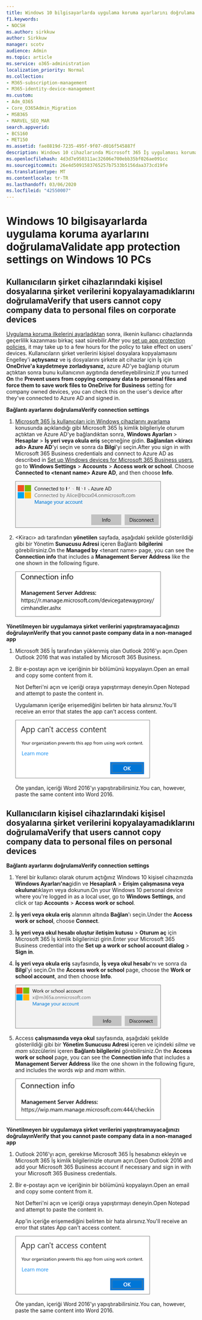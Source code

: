 ```yaml
---
title: Windows 10 bilgisayarlarda uygulama koruma ayarlarını doğrulama
f1.keywords:
- NOCSH
ms.author: sirkkuw
author: Sirkkuw
manager: scotv
audience: Admin
ms.topic: article
ms.service: o365-administration
localization_priority: Normal
ms.collection:
- M365-subscription-management
- M365-identity-device-management
ms.custom:
- Adm_O365
- Core_O365Admin_Migration
- MSB365
- MARVEL_SEO_MAR
search.appverid:
- BCS160
- MET150
ms.assetid: fae8819d-7235-495f-9f07-d016f545887f
description: Windows 10 cihazlarında Microsoft 365 İş uygulaması koruma ayarlarını doğrulayın ve kullanıcıların şirket verilerini kişisel dosyalara veya yönetilmeyen uygulamalara kopyalayamayacağını doğrulayın.
ms.openlocfilehash: 4d3d7e950311ac32606e700ebb35bf026ae091cc
ms.sourcegitcommit: 26e4d5091583765257b7533b5156daa373cd19fe
ms.translationtype: MT
ms.contentlocale: tr-TR
ms.lasthandoff: 03/06/2020
ms.locfileid: "42550007"
---
```

# <a name="validate-app-protection-settings-on-windows-10-pcs"></a><span data-ttu-id="1f16f-103">Windows 10 bilgisayarlarda uygulama koruma ayarlarını doğrulama</span><span class="sxs-lookup"><span data-stu-id="1f16f-103">Validate app protection settings on Windows 10 PCs</span></span>

## <a name="verify-that-users-cannot-copy-company-data-to-personal-files-on-corporate-devices"></a><span data-ttu-id="1f16f-104">Kullanıcıların şirket cihazlarındaki kişisel dosyalarına şirket verilerini kopyalayamadıklarını doğrulama</span><span class="sxs-lookup"><span data-stu-id="1f16f-104">Verify that users cannot copy company data to personal files on corporate devices</span></span>

<span data-ttu-id="1f16f-105">[Uygulama koruma ilkelerini ayarladıktan](protection-settings-for-windows-10-devices.md) sonra, ilkenin kullanıcı cihazlarında geçerlilik kazanması birkaç saat sürebilir.</span><span class="sxs-lookup"><span data-stu-id="1f16f-105">After you [set up app protection policies](protection-settings-for-windows-10-devices.md), it may take up to a few hours for the policy to take effect on users' devices.</span></span> <span data-ttu-id="1f16f-106">Kullanıcıların şirket verilerini kişisel dosyalara kopyalamasını Engelley'i **açtıysanız** ve iş dosyalarını şirkete ait cihazlar için İş için **OneDrive'a kaydetmeye zorladıysanız,** azure AD'ye bağlanıp oturum açtıktan sonra bunu kullanıcının aygıtında denetleyebilirsiniz.</span><span class="sxs-lookup"><span data-stu-id="1f16f-106">If you turned **On** the **Prevent users from copying company data to personal files and force them to save work files to OneDrive for Business** setting for company owned devices, you can check this on the user's device after they've connected to Azure AD and signed in.</span></span> 
  
 <span data-ttu-id="1f16f-107">**Bağlantı ayarlarını doğrulama**</span><span class="sxs-lookup"><span data-stu-id="1f16f-107">**Verify connection settings**</span></span>
  
1. <span data-ttu-id="1f16f-p102">[Microsoft 365 İş kullanıcıları için Windows cihazlarını ayarlama](set-up-windows-devices.md) konusunda açıklandığı gibi Microsoft 365 İş kimlik bilgileriyle oturum açtıktan ve Azure AD'ye bağlandıktan sonra, **Windows Ayarları** \> **Hesaplar** \> **İş yeri veya okula eriş** seçeneğine gidin. **Bağlanılan \<kiracı adı\> Azure AD**'yi seçin ve sonra da **Bilgi**'yi seçin.</span><span class="sxs-lookup"><span data-stu-id="1f16f-p102">After you sign in with Microsoft 365 Business credentials and connect to Azure AD as described in [Set up Windows devices for Microsoft 365 Business users](set-up-windows-devices.md), go to **Windows Settings** \> **Accounts** \> **Access work or school**. Choose **Connected to \<tenant name\> Azure AD**, and then choose **Info**.</span></span>
    
    ![Click or tap Info on the Connected to Azure AD dialog.](../media/a36ede2b-d1a0-4d4e-8ea7-af39b4b63890.png)
  
2. <span data-ttu-id="1f16f-111">\<Kiracı\> adı tarafından **yönetilen** sayfada, aşağıdaki şekilde gösterildiği gibi bir Yönetim **Sunucusu Adresi** içeren Bağlantı **bilgilerini** görebilirsiniz.</span><span class="sxs-lookup"><span data-stu-id="1f16f-111">On the **Managed by** \<tenant name\> page, you can see the **Connection info** that includes a **Management Server Address** like the one shown in the following figure.</span></span> 
    
    ![Managed by page shows connection info of the device manager URL.](../media/47515a8e-2d0c-4bea-99f0-6b2545b88a11.png)
  
 <span data-ttu-id="1f16f-113">**Yönetilmeyen bir uygulamaya şirket verilerini yapıştıramayacağınızı doğrulayın**</span><span class="sxs-lookup"><span data-stu-id="1f16f-113">**Verify that you cannot paste company data in a non-managed app**</span></span>
  
1. <span data-ttu-id="1f16f-114">Microsoft 365 İş tarafından yüklenmiş olan Outlook 2016'yı açın.</span><span class="sxs-lookup"><span data-stu-id="1f16f-114">Open Outlook 2016 that was installed by Microsoft 365 Business.</span></span>
    
2. <span data-ttu-id="1f16f-115">Bir e-postayı açın ve içeriğinin bir bölümünü kopyalayın.</span><span class="sxs-lookup"><span data-stu-id="1f16f-115">Open an email and copy some content from it.</span></span>
    
    <span data-ttu-id="1f16f-116">Not Defteri'ni açın ve içeriği oraya yapıştırmayı deneyin.</span><span class="sxs-lookup"><span data-stu-id="1f16f-116">Open Notepad and attempt to paste the content in.</span></span>
    
    <span data-ttu-id="1f16f-117">Uygulamanın içeriğe erişemediğini belirten bir hata alırsınız.</span><span class="sxs-lookup"><span data-stu-id="1f16f-117">You'll receive an error that states the app can't access content.</span></span>
    
    ![A dialog that states app can't access content when you paste into an unmanaged app.](../media/5e82b154-cf2f-43c8-ae80-b45d8ad80e56.png)
  
    <span data-ttu-id="1f16f-119">Öte yandan, içeriği Word 2016'yı yapıştırabilirsiniz.</span><span class="sxs-lookup"><span data-stu-id="1f16f-119">You can, however, paste the same content into Word 2016.</span></span>
    
## <a name="verify-that-users-cannot-copy-company-data-to-personal-files-on-personal-devices"></a><span data-ttu-id="1f16f-120">Kullanıcıların kişisel cihazlarındaki kişisel dosyalarına şirket verilerini kopyalayamadıklarını doğrulama</span><span class="sxs-lookup"><span data-stu-id="1f16f-120">Verify that users cannot copy company data to personal files on personal devices</span></span>

 <span data-ttu-id="1f16f-121">**Bağlantı ayarlarını doğrulama**</span><span class="sxs-lookup"><span data-stu-id="1f16f-121">**Verify connection settings**</span></span>
  
1. <span data-ttu-id="1f16f-122">Yerel bir kullanıcı olarak oturum açtığınız Windows 10 kişisel cihazınızda **Windows Ayarları'na**gidin ve **HesaplarA** \> **Erişim çalışmasına veya okuluna**tıklayın veya dokunun.</span><span class="sxs-lookup"><span data-stu-id="1f16f-122">On your Windows 10 personal device where you're logged in as a local user, go to **Windows Settings**, and click or tap **Accounts** \> **Access work or school**.</span></span>
    
2. <span data-ttu-id="1f16f-123">**İş yeri veya okula eriş** alanının altında **Bağlan**'ı seçin.</span><span class="sxs-lookup"><span data-stu-id="1f16f-123">Under the **Access work or school**, choose **Connect**.</span></span>
    
3. <span data-ttu-id="1f16f-124">**İş yeri veya okul hesabı oluştur iletişim kutusu** \> **Oturum aç** için Microsoft 365 İş kimlik bilgilerinizi girin.</span><span class="sxs-lookup"><span data-stu-id="1f16f-124">Enter your Microsoft 365 Business credential into the **Set up a work or school account dialog** \> **Sign in**.</span></span>
    
4. <span data-ttu-id="1f16f-125">**İş yeri veya okula eriş** sayfasında, **İş veya okul hesabı**'nı ve sonra da **Bilgi**'yi seçin.</span><span class="sxs-lookup"><span data-stu-id="1f16f-125">On the **Access work or school** page, choose the **Work or school account**, and then choose **Info**.</span></span>
    
    ![İş veya okul hesabı iletişim kutusundaKi Bilgiler'i tıklatın veya dokunun.](../media/63bd8b32-cb32-4afa-8ce0-6070ac403abc.png)
  
5. <span data-ttu-id="1f16f-127">Access **çalışmasında veya okul** sayfasında, aşağıdaki şekilde gösterildiği gibi bir **Yönetim Sunucusu Adresi** içeren ve içindeki *silme* ve *mam* sözcülerini içeren **Bağlantı bilgilerini** görebilirsiniz.</span><span class="sxs-lookup"><span data-stu-id="1f16f-127">On the **Access work or school** page, you can see the **Connection info** that includes a **Management Server Address** like the one shown in the following figure, and includes the words  *wip*  and  *mam*  within.</span></span> 
    
    ![Managed by page shows connection info URL that includes the words mam and wpi.](../media/abd4eaf4-44fa-4538-a3e8-1e0d331dfe1e.png)
  
 <span data-ttu-id="1f16f-129">**Yönetilmeyen bir uygulamaya şirket verilerini yapıştıramayacağınızı doğrulayın**</span><span class="sxs-lookup"><span data-stu-id="1f16f-129">**Verify that you cannot paste company data in a non-managed app**</span></span>
  
1. <span data-ttu-id="1f16f-130">Outlook 2016'yı açın, gerekirse Microsoft 365 İş hesabınızı ekleyin ve Microsoft 365 İş kimlik bilgilerinizle oturum açın.</span><span class="sxs-lookup"><span data-stu-id="1f16f-130">Open Outlook 2016 and add your Microsoft 365 Business account if necessary and sign in with your Microsoft 365 Business credentials.</span></span>
    
2. <span data-ttu-id="1f16f-131">Bir e-postayı açın ve içeriğinin bir bölümünü kopyalayın.</span><span class="sxs-lookup"><span data-stu-id="1f16f-131">Open an email and copy some content from it.</span></span>
    
    <span data-ttu-id="1f16f-132">Not Defteri'ni açın ve içeriği oraya yapıştırmayı deneyin.</span><span class="sxs-lookup"><span data-stu-id="1f16f-132">Open Notepad and attempt to paste the content in.</span></span>
    
    <span data-ttu-id="1f16f-133">App'in içeriğe erişemediğini belirten bir hata alırsınız.</span><span class="sxs-lookup"><span data-stu-id="1f16f-133">You'll receive an error that states App can't access content.</span></span>
    
    ![A dialog that states app can't access content when you paste into an unmanaged app.](../media/5e82b154-cf2f-43c8-ae80-b45d8ad80e56.png)
  
    <span data-ttu-id="1f16f-135">Öte yandan, içeriği Word 2016'yı yapıştırabilirsiniz.</span><span class="sxs-lookup"><span data-stu-id="1f16f-135">You can, however, paste the same content into Word 2016.</span></span>
    

